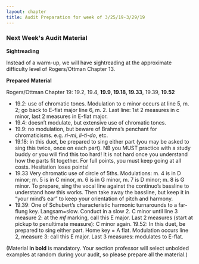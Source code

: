 ```yaml
---
layout: chapter
title: Audit Preparation for week of 3/25/19-3/29/19
---
```


### Next Week's Audit Material

**Sightreading**

Instead of a warm-up, we will have sightreading at the approximate difficulty level of Rogers/Ottman Chapter 13.

**Prepared Material**

Rogers/Ottman Chapter 19: 19.2, 19.4, **19.9, 19.18, 19.33**, 19.39, **19.52**

- 19.2: use of chromatic tones. Modulation to c minor occurs at line 5, m. 2; go back to E-flat major line 6, m. 2. Last line: 1st 2 measures in c minor, last 2 measures in E-flat major. 
- 19.4: doesn’t modulate, but extensive use of chromatic tones. 
- 19.9: no modulation, but beware of Brahms’s penchant for chromaticisms. e.g. *ri-mi*, *li-ti-do*, etc. 
- 19.18: in this duet, be prepared to sing either part (you may be asked to sing this twice, once on each part). NB you MUST practice with a study buddy or you will find this too hard! It is not hard once you understand how the parts fit together. For full points, you must keep going at all costs. Hesitation loses points!
- 19.33 Very chromatic use of circle of 5ths. Modulations: m. 4 is in D minor; m. 5 is in C minor, m. 6 is in G minor, m. 7 is D minor; m. 8 is G minor. To prepare, sing the vocal line against the continuo’s bassline to understand how this works. Then take away the bassline, but keep it in “your mind’s ear” to keep your orientation of pitch and harmony.
- 19.39: One of Schubert’s characteristic harmonic turnarounds to a far-flung key. Langsam=slow. Conduct in a slow 2. C minor until line 3 measure 2: at the *mf* marking, call this E major. Last 2 measures (start at pickup to penultimate measure): C minor again.
19.52: In this duet, be prepared to sing either part. Home key = A flat. Modulation occurs line 2, measure 3: call this E major. Last 3 measures: modulates to E-flat.

(Material **in bold** is mandatory. Your section professor will select unbolded examples at random during your audit, so please prepare all the material.)